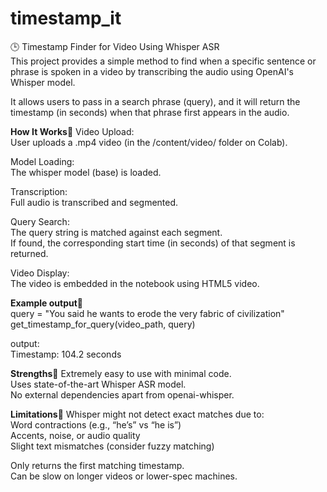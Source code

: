 ﻿# timestamp_it
🕒 Timestamp Finder for Video Using Whisper ASR  
This project provides a simple method to find when a specific sentence or phrase is spoken in a video by transcribing the audio using OpenAI's Whisper model.  

It allows users to pass in a search phrase (query), and it will return the timestamp (in seconds) when that phrase first appears in the audio.  


**How It Works📌**
Video Upload:  
User uploads a .mp4 video (in the /content/video/ folder on Colab).  

Model Loading:  
The whisper model (base) is loaded.  

Transcription:  
Full audio is transcribed and segmented.  

Query Search:  
The query string is matched against each segment.  
If found, the corresponding start time (in seconds) of that segment is returned.  

Video Display:  
The video is embedded in the notebook using HTML5 video.  


**Example output📌**  
query = "You said he wants to erode the very fabric of civilization"  
get_timestamp_for_query(video_path, query)  

output:  
Timestamp: 104.2 seconds  



**Strengths📌**
Extremely easy to use with minimal code.  
Uses state-of-the-art Whisper ASR model.  
No external dependencies apart from openai-whisper.  





**Limitations📌**
Whisper might not detect exact matches due to:  
  Word contractions (e.g., “he’s” vs “he is”)  
  Accents, noise, or audio quality  
  Slight text mismatches (consider fuzzy matching) 

Only returns the first matching timestamp.  
Can be slow on longer videos or lower-spec machines.  
